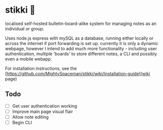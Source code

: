 # stikki 🚧
localised self-hosted bulletin-board-alike system for managing notes as an individual or group.

Uses node.js express with mySQL as a database, running either locally or across the internet if port forwarding is set up.
currently it is only a dynamic webpage, however I intend to add much more functionality - including user authentication, multiple 'boards' to store different notes,
a CLI and possibly even a mobile webapp.

For installation instructions, see the [https://github.com/MightySpaceman/stikki/wiki/Installation-guide](wiki page)

## Todo
- [ ] Get user authentication working
- [ ] Improve main page visual flair
- [ ] Allow note editing
- [ ] Begin CLI
